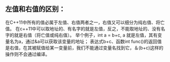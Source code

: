 ## 左值和右值的区别：
在C++11中所有的值必属于左值、右值两者之一，右值又可以细分为纯右值、将亡值。
在c++11中可以取地址的、有名字的就是左值，反之，不能取地址的、没有名字的就是右值（将亡值或纯右值）。
举个例子，int a = b+c, a 就是左值，其有变量名为a，通过&a可以获取该变量的地址；
表达式b+c、函数int func()的返回值是右值，在其被赋值给某一变量前，我们不能通过变量名找到它，＆(b+c)这样的操作则不会通过编译。
